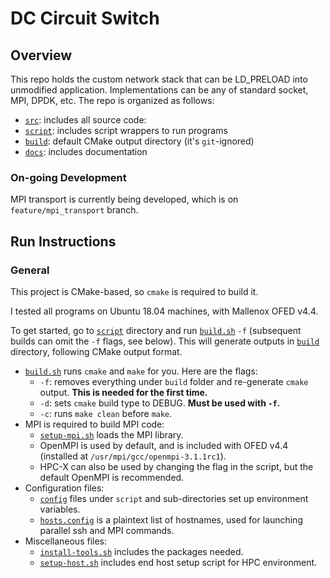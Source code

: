 # DC Circuit Switch

## Overview

This repo holds the custom network stack that can be LD\_PRELOAD into unmodified application. Implementations can be any of standard socket, MPI, DPDK, etc.
The repo is organized as follows:

  * [`src`](src): includes all source code:
  * [`script`](script): includes script wrappers to run programs
  * [`build`](build): default CMake output directory (it's `git`-ignored)
  * [`docs`](docs): includes documentation

### On-going Development

MPI transport is currently being developed, which is on `feature/mpi_transport` branch.

## Run Instructions

### General

This project is CMake-based, so `cmake` is required to build it.

I tested all programs on Ubuntu 18.04 machines, with Mallenox OFED v4.4.

To get started, go to [`script`](script) directory and run [`build.sh`](script/build.sh) `-f` (subsequent builds can omit the `-f` flags, see below). This will generate outputs in [`build`](build) directory, following CMake output format.

  * [`build.sh`](script/build.sh) runs `cmake` and `make` for you. Here are the flags:
    * `-f`: removes everything under `build` folder and re-generate `cmake` output. **This is needed for the first time.**
    * `-d`: sets `cmake` build type to DEBUG. **Must be used with `-f`.**
    * `-c`: runs `make clean` before `make`.
  * MPI is required to build MPI code:
    * [`setup-mpi.sh`](script/setup-mpi.sh) loads the MPI library.
    * OpenMPI is used by default, and is included with OFED v4.4 (installed at `/usr/mpi/gcc/openmpi-3.1.1rc1`).
    * HPC-X can also be used by changing the flag in the script, but the default OpenMPI is recommended.
  * Configuration files:
    * [`config`](script/config) files under `script` and sub-directories set up environment variables.
    * [`hosts.config`](script/hosts.config) is a plaintext list of hostnames, used for launching parallel ssh and MPI commands.
  * Miscellaneous files:
    * [`install-tools.sh`](script/install-tools.sh) includes the packages needed.
    * [`setup-host.sh`](script/setup-host.sh) includes end host setup script for HPC environment.

